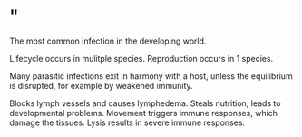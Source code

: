 # "

The most common infection in the developing world.

Lifecycle occurs in mulitple species.
Reproduction occurs in 1 species.

Many parasitic infections exit in harmony with a host, unless the equilibrium is disrupted, for example by weakened immunity.

Blocks lymph vessels and causes lymphedema.
Steals nutrition; leads to developmental problems.
Movement triggers immune responses, which damage the tissues.
Lysis results in severe immune responses.
